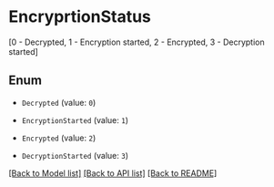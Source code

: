 # EncryprtionStatus

[0 - Decrypted, 1 - Encryption started, 2 - Encrypted, 3 - Decryption started]

## Enum

* `Decrypted` (value: `0`)

* `EncryptionStarted` (value: `1`)

* `Encrypted` (value: `2`)

* `DecryptionStarted` (value: `3`)

[[Back to Model list]](../README.md#documentation-for-models) [[Back to API list]](../README.md#documentation-for-api-endpoints) [[Back to README]](../README.md)
